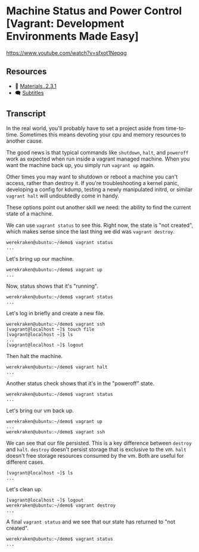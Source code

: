 # Machine Status and Power Control [Vagrant: Development Environments Made Easy]

https://www.youtube.com/watch?v=sfxot1Nepqg

## Resources

* 🧱 [Materials..2.3.1](../02.Start.03..A.First.Look.at.Vagrantfile/Materials..2.3.1)
* 🗨 [Subtitles](subtitles.srt)

## Transcript

In the real world, you'll probably have to set a project aside from time-to-time. Sometimes this means devoting your cpu and memory resources to another cause.

The good news is that typical commands like `shutdown`, `halt`, and `poweroff` work as expected when run inside a vagrant managed machine. When you want the machine back up, you simply run `vagrant up` again.

Other times you may want to shutdown or reboot a machine you can't access, rather than destroy it. If you're troubleshooting a kernel panic, developing a config for kdump, testing a newly manipulated initrd, or similar `vagrant halt` will undoubtedly come in handy.

These options point out another skill we need: the ability to find the current state of a machine.

We can use `vagrant status` to see this. Right now, the state is "not created", which makes sense since the last thing we did was `vagrant destroy`.
```
werekraken@ubuntu:~/demo$ vagrant status
...
```

Let's bring up our machine.
```
werekraken@ubuntu:~/demo$ vagrant up
...
```

Now, status shows that it's "running".
```
werekraken@ubuntu:~/demo$ vagrant status
...
```

Let's log in briefly and create a new file.
```
werekraken@ubuntu:~/demo$ vagrant ssh
[vagrant@localhost ~]$ touch file
[vagrant@localhost ~]$ ls
...
[vagrant@localhost ~]$ logout
```

Then halt the machine.
```
werekraken@ubuntu:~/demo$ vagrant halt
...
```

Another status check shows that it's in the "poweroff" state.
```
werekraken@ubuntu:~/demo$ vagrant status
...
```

Let's bring our vm back up.
```
werekraken@ubuntu:~/demo$ vagrant up
...
werekraken@ubuntu:~/demo$ vagrant ssh
```

We can see that our file persisted. This is a key difference between `destroy` and `halt`. `destroy` doesn't persist storage that is exclusive to the vm. `halt` doesn't free storage resources consumed by the vm. Both are useful for different cases.
```
[vagrant@localhost ~]$ ls
...
```

Let's clean up.
```
[vagrant@localhost ~]$ logout
werekraken@ubuntu:~/demo$ vagrant destroy
...
```

A final `vagrant status` and we see that our state has returned to "not created".
```
werekraken@ubuntu:~/demo$ vagrant status
...
```

